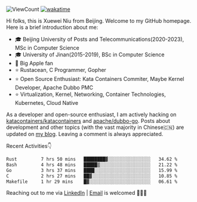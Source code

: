 ![ViewCount](https://views.whatilearened.today/views/github/<justxuewei>/<justxuewei>.svg) [![wakatime](https://wakatime.com/badge/user/018eae19-2c35-4919-be43-56bc26b446d9.svg)](https://wakatime.com/@018eae19-2c35-4919-be43-56bc26b446d9)

Hi folks, this is Xuewei Niu from Beijing. Welcome to my GitHub homepage. Here is a brief introduction about me:

- 🎓 Beijing University of Posts and Telecommunications(2020-2023), MSc in Computer Science
- 🎓 University of Jinan(2015-2019), BSc in Computer Science
- 📱 Big Apple fan
- ⭐️ Rustacean, C Programmer, Gopher
- ⭐️ Open Source Enthusiast: Kata Containers Commiter, Maybe Kernel Developer, Apache Dubbo PMC
- ⭐ Virtualization, Kernel, Networking, Container Technologies, Kubernetes, Cloud Native

As a developer and open-source enthusiast, I am actively hacking on [katacontainers/katacontainers](https://github.com/kata-containers/kata-containers) and [apache/dubbo-go](https://github.com/apache/dubbo-go). Posts about development and other topics (with the vast majority in Chinese🇨🇳) are updated on [my blog](https://nxw.name). Leaving a comment is always appreciated.

Recent Activities👇

<!--START_SECTION:waka-->

```txt
Rust         7 hrs 50 mins   ████████▓░░░░░░░░░░░░░░░░   34.62 %
Bash         4 hrs 48 mins   █████▒░░░░░░░░░░░░░░░░░░░   21.22 %
Go           3 hrs 37 mins   ████░░░░░░░░░░░░░░░░░░░░░   15.99 %
C            2 hrs 27 mins   ██▓░░░░░░░░░░░░░░░░░░░░░░   10.85 %
Makefile     1 hr 29 mins    █▓░░░░░░░░░░░░░░░░░░░░░░░   06.61 %
```

<!--END_SECTION:waka-->

Reaching out to me via [LinkedIn](https://www.linkedin.com/in/justxuewei) | [Email](mailto:justxuewei@apache.org) is welcomed 🤟🤟🤟
